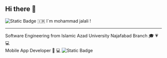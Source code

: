 ## Hi there 👋
<img alt="Static Badge" src="https://img.shields.io/badge/wellcome%20to%20my%20github%20page-brightgreen?style=flat&labelColor=red&color=red">
🇮🇷  I`m mohammad jalali !
<hr/>
Software Engineering from Islamic Azad University Najafabad Branch 🎓 💗 💻 <br/>
Mobile App Developer 📱 💻
 <img alt="Static Badge" src="https://img.shields.io/badge/follow%20me%20on%20-%3E%20-brightgreen?style=flat&labelColor=pink&color=green">



